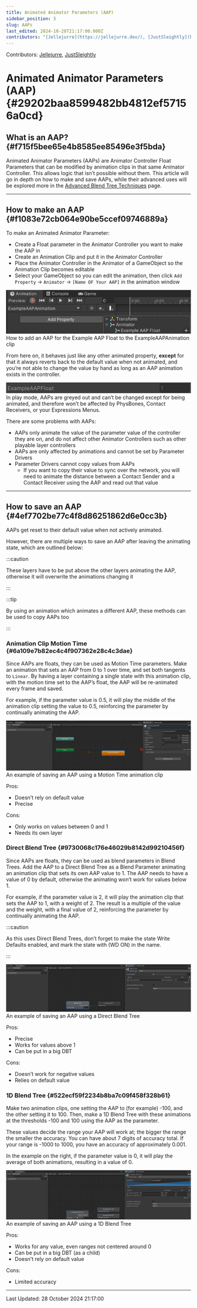 ```yaml
---
title: Animated Animator Parameters (AAP)
sidebar_position: 5
slug: AAPs
last_edited: 2024-10-28T21:17:00.000Z
contributors: "[Jellejurre](https://jellejurre.dev/), [JustSleightly](https://vrc.sleightly.dev/)"
---
```

Contributors: [Jellejurre](https://jellejurre.dev/), [JustSleightly](https://vrc.sleightly.dev/)



# Animated Animator Parameters (AAP) {#29202baa8599482bb4812ef57156a0cd}


## What is an AAP? {#f715f5bee65e4b8585ee85496e3f5bda}


Animated Animator Parameters (AAPs) are Animator Controller Float Parameters that can be modified by animation clips in that same Animator Controller. This allows logic that isn’t possible without them. This article will go in depth on how to make and save AAPs, while their advanced uses will be explored more in the [Advanced Blend Tree Techniques](/docs/Other/Advanced-BlendTrees) page.


---


## How to make an AAP {#f1083e72cb064e90be5ccef09746889a}


<div class='notion-row'>
<div class='notion-column' style={{width: 'calc((100% - (min(32px, 4vw) * 1)) * 0.5)'}}>


To make an Animated Animator Parameter:


- Create a Float parameter in the Animator Controller you want to make the AAP in
- Create an Animation Clip and put it in the Animator Controller
- Place the Animator Controller in the Animator of a GameObject so the Animation Clip becomes editable
- Select your GameObject so you can edit the animation, then click `Add Property` → `Animator` → `[Name OF Your AAP]` in the animation window

</div><div className='notion-spacer'></div>

<div class='notion-column' style={{width: 'calc((100% - (min(32px, 4vw) * 1)) * 0.5)'}}>


![How to add an AAP for the Example AAP Float to the ExampleAAPAnimation clip](./AAPs.13426936-8ad0-4223-8581-e77a489fe089.png)<br/><GreyItalicText>How to add an AAP for the Example AAP Float to the ExampleAAPAnimation clip</GreyItalicText>


</div><div className='notion-spacer'></div>
</div>


<div class='notion-row'>
<div class='notion-column' style={{width: 'calc((100% - (min(32px, 4vw) * 1)) * 0.5)'}}>


From here on, it behaves just like any other animated property, **except** for that it always reverts back to the default value when not animated, and you’re not able to change the value by hand as long as an AAP animation exists in the controller.


</div><div className='notion-spacer'></div>

<div class='notion-column' style={{width: 'calc((100% - (min(32px, 4vw) * 1)) * 0.5)'}}>


![In play mode, AAPs are greyed out and can’t be changed except for being animated, and therefore won’t be affected by PhysBones, Contact Receivers, or your Expressions Menus.](./AAPs.32afe3d1-d2d3-4cd4-83e6-b0828c9bab2c.png)<br/><GreyItalicText>In play mode, AAPs are greyed out and can’t be changed except for being animated, and therefore won’t be affected by PhysBones, Contact Receivers, or your Expressions Menus.</GreyItalicText>


</div><div className='notion-spacer'></div>
</div>


There are some problems with AAPs:

- AAPs only animate the value of the parameter value of the controller they are on, and do not affect other Animator Controllers such as other playable layer controllers
- AAPs are only affected by animations and cannot be set by Parameter Drivers
- Parameter Drivers cannot copy values from AAPs
	- If you want to copy their value to sync over the network, you will need to animate the distance between a Contact Sender and a Contact Receiver using the AAP and read out that value
---


## How to save an AAP {#4ef7702be77c4f8d86251862d6e0cc3b}


AAPs get reset to their default value when not actively animated.


However, there are multiple ways to save an AAP after leaving the animating state, which are outlined below:


:::caution

These layers have to be put above the other layers animating the AAP, otherwise it will overwrite the animations changing it

:::




:::tip

By using an animation which animates a different AAP, these methods can be used to copy AAPs too

:::




### Animation Clip Motion Time {#6a109e7b82ec4c4f907362e28c4c3dae}


<div class='notion-row'>
<div class='notion-column' style={{width: 'calc((100% - (min(32px, 4vw) * 1)) * 1)'}}>


Since AAPs are floats, they can be used as Motion Time parameters. Make an animation that sets an AAP from 0 to 1 over time, and set both tangents to `Linear`. By having a layer containing a single state with this animation clip, with the motion time set to the AAP’s float, the AAP will be re-animated every frame and saved.



For example, if the parameter value is 0.5, it will play the middle of the animation clip setting the value to 0.5, reinforcing the parameter by continually animating the AAP.


</div><div className='notion-spacer'></div>

<div class='notion-column' style={{width: 'calc((100% - (min(32px, 4vw) * 1)) * 0.9375)'}}>


![An example of saving an AAP using a Motion Time animation clip](./AAPs.fcf82438-4921-40af-9704-bccddfce1e3d.png)<br/><GreyItalicText>An example of saving an AAP using a Motion Time animation clip</GreyItalicText>


</div><div className='notion-spacer'></div>
</div>


<div class='notion-row'>
<div class='notion-column' style={{width: 'calc((100% - (min(32px, 4vw) * 1)) * 0.5)'}}>


Pros:


- Doesn’t rely on default value
- Precise

</div><div className='notion-spacer'></div>

<div class='notion-column' style={{width: 'calc((100% - (min(32px, 4vw) * 1)) * 0.5)'}}>


Cons:


- Only works on values between 0 and 1
- Needs its own layer

</div><div className='notion-spacer'></div>
</div>


### Direct Blend Tree {#9730068c176e46029b8142d99210456f}


<div class='notion-row'>
<div class='notion-column' style={{width: 'calc((100% - (min(32px, 4vw) * 1)) * 1.0625)'}}>


Since AAPs are floats, they can be used as blend parameters in Blend Trees. Add the AAP to a Direct Blend Tree as a Blend Parameter animating an animation clip that sets its own AAP value to 1. The AAP needs to have a value of 0 by default, otherwise the animating won’t work for values below 1. 



For example, if the parameter value is 2, it will play the animation clip that sets the AAP to 1, with a weight of 2. The result is a multiple of the value and the weight, with a final value of 2, reinforcing the parameter by continually animating the AAP.



:::caution

As this uses Direct Blend Trees, don’t forget to make the state Write Defaults enabled, and mark the state with (WD ON) in the name.

:::




</div><div className='notion-spacer'></div>

<div class='notion-column' style={{width: 'calc((100% - (min(32px, 4vw) * 1)) * 0.9375)'}}>


![An example of saving an AAP using a Direct Blend Tree](./AAPs.62345cfe-e789-4fc9-8812-98d426bdc8be.png)<br/><GreyItalicText>An example of saving an AAP using a Direct Blend Tree</GreyItalicText>


</div><div className='notion-spacer'></div>
</div>


<div class='notion-row'>
<div class='notion-column' style={{width: 'calc((100% - (min(32px, 4vw) * 1)) * 0.5)'}}>


Pros:


- Precise
- Works for values above 1
- Can be put in a big DBT

</div><div className='notion-spacer'></div>

<div class='notion-column' style={{width: 'calc((100% - (min(32px, 4vw) * 1)) * 0.5)'}}>


Cons:


- Doesn’t work for negative values
- Relies on default value

</div><div className='notion-spacer'></div>
</div>


### 1D Blend Tree {#522ecf59f2234b8ba7c09f458f328b61}


<div class='notion-row'>
<div class='notion-column' style={{width: 'calc((100% - (min(32px, 4vw) * 1)) * 1)'}}>


Make two animation clips, one setting the AAP to (for example) -100, and the other setting it to 100. Then, make a 1D Blend Tree with these animations at the thresholds -100 and 100 using the AAP as the parameter. 



These values decide the range your AAP will work at; the bigger the range the smaller the accuracy. You can have about 7 digits of accuracy total. If your range is -1000 to 1000, you have an accuracy of approximately 0.001.



In the example on the right, if the parameter value is 0, it will play the average of both animations, resulting in a value of 0.


</div><div className='notion-spacer'></div>

<div class='notion-column' style={{width: 'calc((100% - (min(32px, 4vw) * 1)) * 1)'}}>


![An example of saving an AAP using a 1D Blend Tree](./AAPs.a65ef0ac-ada1-495a-95ae-3ded3a16d887.png)<br/><GreyItalicText>An example of saving an AAP using a 1D Blend Tree</GreyItalicText>


</div><div className='notion-spacer'></div>
</div>


<div class='notion-row'>
<div class='notion-column' style={{width: 'calc((100% - (min(32px, 4vw) * 1)) * 0.5)'}}>


Pros:


- Works for any value, even ranges not centered around 0
- Can be put in a big DBT (as a child)
- Doesn’t rely on default value

</div><div className='notion-spacer'></div>

<div class='notion-column' style={{width: 'calc((100% - (min(32px, 4vw) * 1)) * 0.5)'}}>


Cons:


- Limited accuracy

</div><div className='notion-spacer'></div>
</div>



---
<RightAlignedText>Last Updated: 28 October 2024 21:17:00</RightAlignedText>